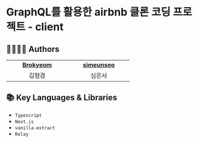 # GraphQL를 활용한 airbnb 클론 코딩 프로젝트 - client

## 👨‍👩‍👧‍👦 Authors

<table align="center">
    <tr align="center">
        <td style="min-width: 150px;" background-color="white">
            <a href="https://github.com/seojisoosoo">
              <b>Brokyeom</b>
            </a> 
        </td>
        <td style="min-width: 150px;" background-color="white">
            <a href="https://github.com/simeunseo">
              <b>simeunseo</b>
            </a> 
        </td>
    </tr>
    <tr align="center">
        <td>
            김형겸
        </td>
        <td>
            심은서
        </td>
    </tr>
</table>

## 📚 Key Languages & Libraries

- `Typescript`
- `Next.js`
- `vanilla-extract`
- `Relay`
